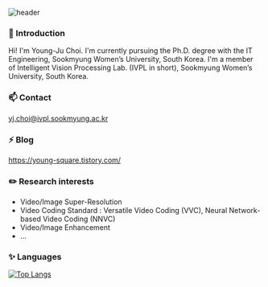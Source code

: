 ![header](https://capsule-render.vercel.app/api?type=waving&color=gradient&height=300&section=header&text=Welcome&fontSize=90&animation=fadeIn&fontAlignY=38&desc=I'm%20Young-Ju%20Choi&descAlignY=51&descAlign=62)

### 👋 Introduction
  
Hi! I'm Young-Ju Choi.
I'm currently pursuing the Ph.D. degree with the IT Engineering, Sookmyung Women’s University, South Korea.
I'm a member of Intelligent Vision Processing Lab. (IVPL in short), Sookmyung Women’s University, South Korea.

  
### 📫 Contact
  
yj.choi@ivpl.sookmyung.ac.kr

### ⚡ Blog
  
https://young-square.tistory.com/

### ✏️ Research interests
  
- Video/Image Super-Resolution
- Video Coding Standard : Versatile Video Coding (VVC), Neural Network-based Video Coding (NNVC)
- Video/Image Enhancement
- ...

### ✨ Languages

[![Top Langs](https://github-readme-stats.vercel.app/api/top-langs/?username=YounggjuuChoi)](https://github.com/anuraghazra/github-readme-stats)

<!--
**YounggjuuChoi/YounggjuuChoi** is a ✨ _special_ ✨ repository because its `README.md` (this file) appears on your GitHub profile.

Here are some ideas to get you started:

- 🔭 I’m currently working on ...
- 🌱 I’m currently learning ...
- 👯 I’m looking to collaborate on ...
- 🤔 I’m looking for help with ...
- 💬 Ask me about ...
- 📫 How to reach me: ...
- 😄 Pronouns: ...
- ⚡ Fun fact: ...
-->
